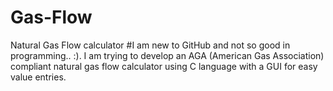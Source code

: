 # Gas-Flow
Natural Gas Flow calculator
#I am new to GitHub and not so good in programming.. :). I am trying to develop an AGA (American Gas Association) compliant natural gas flow calculator using C language with a GUI for easy value entries.
